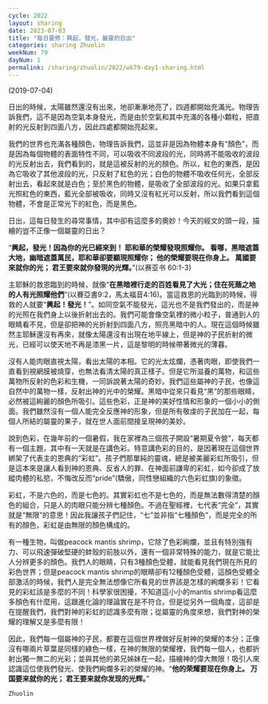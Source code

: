 ```yaml
---
cycle: 2022
layout: sharing
date: 2023-07-03
title: "每日靈修：興起，發光，屬靈的日出"
categories: sharing Zhuolin
weekNum: 79
dayNum: 1
permalink: /sharing/zhuolin/2022/wk79-day1-sharing.html
--- 
```

(2019-07-04)

日出的時候，太陽雖然還沒有出來，地卻漸漸地亮了，四週都開始充滿光。物理告訴我們，這不是因為空氣本身發光，而是由於空氣和其中充滿的各種小顆粒，把直射的光反射到四面八方，因此四處都開始亮起來。  

我們的世界也充滿各種顏色，物理告訴我們，這並非是因為物體本身有“顏色”，而是因為每個物體的表面特性不同，可以吸收不同波段的光，同時將不能吸收的波段的光反射出去，我們看到的，就是這被反射的光的顏色。所以，紅色的東西，是因為它吸收了其他波段的光，只反射了紅色的光；白色的物體不吸收任何光，全部反射出去，看起來就是白色；至於黑色的物體，是吸收了全部波段的光。如果只拿藍光照紅色的東西，藍光全部被吸收，同時又沒有紅光可以反射，所以我們看到這個物體，不會是正常光下的紅色，而是黑色。  

日出，這每日發生的尋常事情，其中卻有這麼多的奧妙！今天的經文的頭一段，描繪的豈不正像一個屬靈的日出？  

“**興起，發光！因為你的光已經來到！ 耶和華的榮耀發現照耀你。 看哪，黑暗遮蓋大地，幽暗遮蓋萬民，耶和華卻要顯現照耀你； 他的榮耀要現在你身上。 萬國要來就你的光； 君王要來就你發現的光輝。**”(以赛亚书 60:1-3)  

主耶穌的救恩臨到的時候，就像“**在黑暗裡行走的百姓看見了大光；住在死蔭之地的人有光照耀他們**”(以賽亞書9:2，馬太福音4:16)。當這救恩的光臨到的時候，得救的人就要“**興起！發光！**”。如同空氣不能發光，這光也不是我們發出的，而是神的光照在我們身上以後折射出去的。我們可能會像空氣裡的微小粒子，普通到人的眼睛看不見，但是卻把神的光折射到四面八方，照亮黑暗中的人。現在這個時候雖然主耶穌還沒有再來，就像太陽還沒有出現在地平線上，但是神的子民折射的微光，已經可以使天地不再是漆黑一片，這是黎明的時候帶著微光的薄暮。  

沒有人能肉眼直視太陽，看出太陽的本相。它的光太炫爛，憑著肉眼，即使我們一直看到視網膜被燒穿，也無法看清太陽的真正樣子。但是它所滋養的萬物，和這些萬物所反射的色彩和生機，一同訴說著太陽的奇妙。我們這些屬神的子民，也像這自然中的萬物一樣，反射出神的光中的榮耀。黑暗中從來只看見“黑”的那些眼睛，必然被這絢麗的顏色所吸引。這些色彩，正是神的美好性情和形象的一個小小的側面。我們雖然沒有一個人能完全反應神的形象，但是所有敬虔的子民加在一起，每個人所結的屬靈的果子，就在世人面前間接呈現神的美妙。  

說到色彩，在幾年前的一個暑假，我在家裡為三個孩子開設“暑期夏令營”，每天都有一個主題，其中有一天就是在講色彩。特意講色彩的目的，是因著現在這個世界綁架了代表主的恩典的“彩虹”。孩子們那單純的靈魂，總是被美麗彩虹所吸引，但是這本來是讓人看到神的恩典、反省人的罪、在神面前謙卑的彩虹，如今卻成了放縱肉體的私慾，不悔改反而“pride”(驕傲，同性戀組織的六色彩虹旗)的象徵。  

彩虹，不是六色的，而是七色的。其實彩虹也不是七色的，而是無法數得清楚的顏色的組合，只是人的肉眼只能分辨七種顏色。不過在聖經裡，七代表“完全”，其實就是“無限”的意思！因此我讓孩子們記住，“七”並非指“七種顏色”，而是完全的所有的顏色，彩虹是由無限的顏色構成的。  

有一種生物，叫做peacock mantis shrimp，它除了色彩絢爛，並且有特別強有力、可以飛速彈破堅硬的蚌殼的前肢以外，還有一個非常特殊的能力，就是它能比人分辨更多的顏色。我們人的眼睛，只有3種顏色受體，就能看見我們現在所見的彩色世界；但是peacock mantis shrimp的眼睛卻有12種顏色受體，這顏色受體全部激活的時候，我們人是完全無法想像它所看見的世界該是怎樣的絢爛多彩！它看見的彩虹該是多麼的不同！科學家很困擾，不知道這小小的mantis shrimp看這麼多顏色有什麼用，這跟進化論的理論實在是不符合。但是從另外一個角度，這卻是在提醒我們，我們對神的彩虹的認識多麼有限；從屬靈的角度來想，我們對神的榮耀的理解又是多麼有限！  

因此，我們每一個屬神的子民，都要在這個世界裡做好反射神的榮耀的本分；正像沒有哪兩片草葉是同樣的綠色一樣，在神的無限的榮耀裡，我們每一個人，也都折射出獨一無二的光彩；並與其他的弟兄姊妹在一起，描繪神的偉大無限！吸引人來認識這位使我們發光、使我們絢爛多彩的榮耀的神。“**他的荣耀要现在你身上。 万国要来就你的光； 君王要来就你发现的光辉。**”  

`Zhuolin`  
